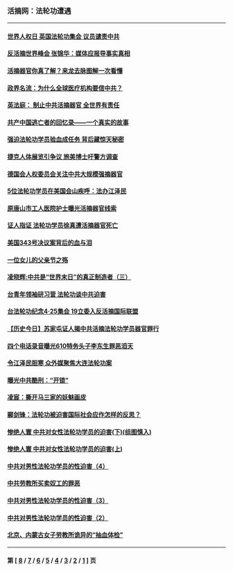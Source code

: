 ### 活摘网：法轮功遭遇
---
#### [世界人权日 英国法轮功集会 议员谴责中共](../../pages/nf5881/n13431763.md?12160430) 
#### [反活摘世界峰会 张锦华：媒体应报导事实真相](../../pages/nf5881/n13278502.md?12160430) 
#### [活摘器官你真了解？来龙去脉图解一次看懂](../../pages/nf5881/n13013820.md?12160430) 
#### [政界名流：为什么全球医疗机构要信中共？](../../pages/nf5881/n11945479.md?12160430) 
#### [英法庭： 制止中共活摘器官 全世界有责任](../../pages/nf5881/n11330691.md?12160430) 
#### [共产中国逃亡者的回忆录——一个真实的故事](../../pages/nf5881/n10918649.md?12160430) 
#### [强迫法轮功学员验血成任务 背后藏惊天秘密](../../pages/nf5881/n4252384.md?12160430) 
#### [捷克人体展览引争议 旅美博士吁警方调查](../../pages/nf5881/n9429187.md?12160430) 
#### [德国会人权委员会关注中共大规模强摘器官](../../pages/nf5881/n8418950.md?12160430) 
#### [5位法轮功学员在美国会山疾呼：法办江泽民](../../pages/nf5881/n8101519.md?12160430) 
#### [原唐山市工人医院护士曝光活摘器官线索](../../pages/nf5881/n8076384.md?12160430) 
#### [证人指证 法轮功学员徐真遭活摘器官死亡](../../pages/nf5881/n8042467.md?12160430) 
#### [美国343号决议案背后的血与泪](../../pages/nf5881/n8020684.md?12160430) 
#### [一位女儿的父亲节之殇](../../pages/nf5881/n8014122.md?12160430) 
#### [凌晓辉:中共是“世界末日”的真正制造者（三）](../../pages/nf5881/n4210333.md?12160430) 
#### [台青年领袖研习营 法轮功谈中共迫害](../../pages/nf5881/n4141857.md?12160430) 
#### [台法轮功纪念4‧25集会 19立委入反活摘国际联盟](../../pages/nf5881/n4141821.md?12160430) 
#### [【历史今日】苏家屯证人揭中共活摘法轮功学员器官罪行](../../pages/nf5881/n4135912.md?12160430) 
#### [四个电话录音曝光610特务头子李东生罪恶滔天](../../pages/nf5881/n4040060.md?12160430) 
#### [令江泽民胆寒 众外媒聚焦大连法轮功案](../../pages/nf5881/n3932671.md?12160430) 
#### [曝光中共酷刑：“开锁”](../../pages/nf5881/n3889373.md?12160430) 
#### [凌宸：撕开马三家的妖魅画皮](../../pages/nf5881/n3849369.md?12160430) 
#### [郦剑锋：法轮功被迫害国际社会应作怎样的反思？](../../pages/nf5881/n3824560.md?12160430) 
#### [惨绝人寰 中共对女性法轮功学员的迫害(下)(组图慎入)](../../pages/nf5881/n3816285.md?12160430) 
#### [惨绝人寰 中共对女性法轮功学员的迫害(上)](../../pages/nf5881/n3815374.md?12160430) 
#### [中共对男性法轮功学员的性迫害（4）](../../pages/nf5881/n3769144.md?12160430) 
#### [中共劳教所买卖奴工的罪恶](../../pages/nf5881/n3769378.md?12160430) 
#### [中共对男性法轮功学员的性迫害（3）](../../pages/nf5881/n3768231.md?12160430) 
#### [中共对男性法轮功学员的性迫害（2）](../../pages/nf5881/n3767211.md?12160430) 
#### [北京、内蒙古女子劳教所诡异的“抽血体检”](../../pages/nf5881/n3753158.md?12160430) 

---
#### 第 [ [8](./8.md?12160430) / [7](./7.md?12160430) / [6](./6.md?12160430) / [5](./5.md?12160430) / [4](./4.md?12160430) / [3](./3.md?12160430) / [2](./2.md?12160430) / [1](./1.md?12160430) ] 页
